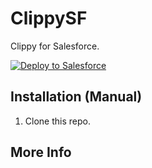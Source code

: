 # ClippySF
Clippy for Salesforce.

<a href="https://githubsfdeploy.herokuapp.com?owner=jefflombard&repo=clippySF">
  <img alt="Deploy to Salesforce"
       src="https://raw.githubusercontent.com/afawcett/githubsfdeploy/master/src/main/webapp/resources/img/deploy.png">
</a>

## Installation (Manual)
1. Clone this repo.

## More Info
